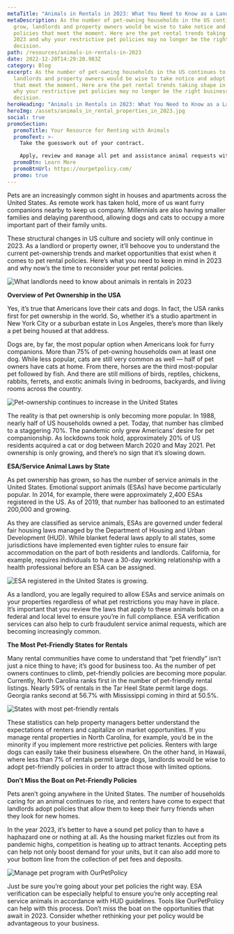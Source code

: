 ```yaml
---
metaTitle: "Animals in Rentals in 2023: What You Need to Know as a Landlord"
metaDescription: As the number of pet-owning households in the US continues to
  grow, landlords and property owners would be wise to take notice and adopt
  policies that meet the moment. Here are the pet rental trends taking shape in
  2023 and why your restrictive pet policies may no longer be the right business
  decision.
path: /resources/animals-in-rentals-in-2023
date: 2022-12-20T14:29:20.983Z
category: Blog
excerpt: As the number of pet-owning households in the US continues to grow,
  landlords and property owners would be wise to take notice and adopt policies
  that meet the moment. Here are the pet rental trends taking shape in 2023 and
  why your restrictive pet policies may no longer be the right business
  decision.
heroHeading: "Animals in Rentals in 2023: What You Need to Know as a Landlord"
heroImg: /assets/animals_in_rental_properties_in_2023.jpg
social: true
promoSection:
  promoTitle: Your Resource for Renting with Animals
  promoText: >-
    Take the guesswork out of your contract. 

    Apply, review and manage all pet and assistance animal requests with ease at your rental. 
  promoBtn: Learn More
  promoBtnUrl: https://ourpetpolicy.com/
  promo: true
---
```

Pets are an increasingly common sight in houses and apartments across the United States. As remote work has taken hold, more of us want furry companions nearby to keep us company. Millennials are also having smaller families and delaying parenthood, allowing dogs and cats to occupy a more important part of their family units. 

These structural changes in US culture and society will only continue in 2023. As a landlord or property owner, it’ll behoove you to understand the current pet-ownership trends and market opportunities that exist when it comes to pet rental policies. Here’s what you need to keep in mind in 2023 and why now’s the time to reconsider your pet rental policies.

![What landlords need to know about animals in rentals in 2023](/assets/what_landlords_need_to_know_about_animals_in_rentals.png)

**Overview of Pet Ownership in the USA**

Yes, it’s true that Americans love their cats and dogs. In fact, the USA ranks first for pet ownership in the world. So, whether it’s a studio apartment in New York City or a suburban estate in Los Angeles, there’s more than likely a pet being housed at that address. 

Dogs are, by far, the most popular option when Americans look for furry companions. More than 75% of pet-owning households own at least one dog. While less popular, cats are still very common as well — half of pet owners have cats at home. From there, horses are the third most-popular pet followed by fish. And there are still millions of birds, reptiles, chickens, rabbits, ferrets, and exotic animals living in bedrooms, backyards, and living rooms across the country.

![Pet-ownership continues to increase in the United States](/assets/pet_ownership_in_the_usa_continues_to_grow.png)

The reality is that pet ownership is only becoming more popular. In 1988, nearly half of US households owned a pet. Today, that number has climbed to a staggering 70%. The pandemic only grew Americans’ desire for pet companionship. As lockdowns took hold, approximately 20% of US residents acquired a cat or dog between March 2020 and May 2021. Pet ownership is only growing, and there’s no sign that it’s slowing down.

**ESA/Service Animal Laws by State**

As pet ownership has grown, so has the number of service animals in the United States. Emotional support animals (ESAs) have become particularly popular. In 2014, for example, there were approximately 2,400 ESAs registered in the US. As of 2019, that number has ballooned to an estimated 200,000 and growing.

As they are classified as service animals, ESAs are governed under federal fair housing laws managed by the Department of Housing and Urban Development (HUD). While blanket federal laws apply to all states, some jurisdictions have implemented even tighter rules to ensure fair accommodation on the part of both residents and landlords. California, for example, requires individuals to have a 30-day working relationship with a health professional before an ESA can be assigned.

![ESA registered in the United States is growing.](/assets/esa_registered_in_the_usa_is_growing.png)

As a landlord, you are legally required to allow ESAs and service animals on your properties regardless of what pet restrictions you may have in place. It’s important that you review the laws that apply to these animals both on a federal and local level to ensure you’re in full compliance. ESA verification services can also help to curb fraudulent service animal requests, which are becoming increasingly common.

**The Most Pet-Friendly States for Rentals**

Many rental communities have come to understand that “pet friendly” isn’t just a nice thing to have; it’s good for business too. As the number of pet owners continues to climb, pet-friendly policies are becoming more popular. Currently, North Carolina ranks first in the number of pet-friendly rental listings. Nearly 59% of rentals in the Tar Heel State permit large dogs. Georgia ranks second at 56.7% with Mississippi coming in third at 50.5%.

![States with most pet-friendly rentals ](/assets/states_that_pet_friendly_for_rentals.png)

These statistics can help property managers better understand the expectations of renters and capitalize on market opportunities. If you manage rental properties in North Carolina, for example, you’d be in the minority if you implement more restrictive pet policies. Renters with large dogs can easily take their business elsewhere. On the other hand, in Hawaii, where less than 7% of rentals permit large dogs, landlords would be wise to adopt pet-friendly policies in order to attract those with limited options. 

**Don’t Miss the Boat on Pet-Friendly Policies**

Pets aren’t going anywhere in the United States. The number of households caring for an animal continues to rise, and renters have come to expect that landlords adopt policies that allow them to keep their furry friends when they look for new homes.

In the year 2023, it’s better to have a sound pet policy than to have a haphazard one or nothing at all. As the housing market fizzles out from its pandemic highs, competition is heating up to attract tenants. Accepting pets can help not only boost demand for your units, but it can also add more to your bottom line from the collection of pet fees and deposits.

![Manage pet program with OurPetPolicy](/assets/manage_pet_program_with_ourpetpolicy.png)

Just be sure you’re going about your pet policies the right way. ESA verification can be especially helpful to ensure you’re only accepting real service animals in accordance with HUD guidelines. Tools like OurPetPolicy can help with this process. Don’t miss the boat on the opportunities that await in 2023. Consider whether rethinking your pet policy would be advantageous to your business.